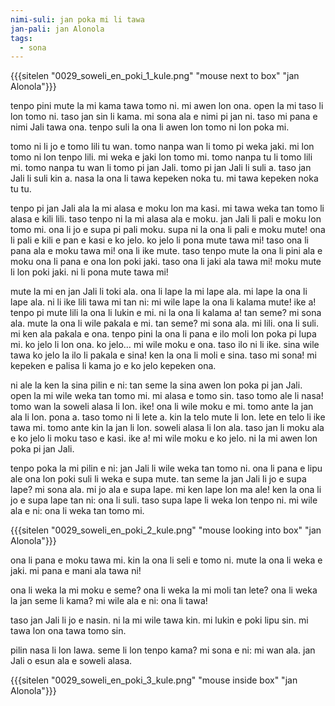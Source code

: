```yaml
---
nimi-suli: jan poka mi li tawa
jan-pali: jan Alonola
tags:
  - sona
---
```

{{{sitelen "0029_soweli_en_poki_1_kule.png" "mouse next to box" "jan Alonola"}}}

tenpo pini mute la mi kama tawa tomo ni. mi awen lon ona. open la mi taso li lon tomo ni. taso jan sin li kama. mi sona ala e nimi pi jan ni. taso mi pana e nimi Jali tawa ona. tenpo suli la ona li awen lon tomo ni lon poka mi. 

tomo ni li jo e tomo lili tu wan. tomo nanpa wan li tomo pi weka jaki. mi lon tomo ni lon tenpo lili. mi weka e jaki lon tomo mi. tomo nanpa tu li tomo lili mi. tomo nanpa tu wan li tomo pi jan Jali. tomo pi jan Jali li suli a. taso jan Jali li suli kin a. nasa la ona li tawa kepeken noka tu. mi tawa kepeken noka tu tu. 

tenpo pi jan Jali ala la mi alasa e moku lon ma kasi. mi tawa weka tan tomo li alasa e kili lili. taso tenpo ni la mi alasa ala e moku. jan Jali li pali e moku lon tomo mi. ona li jo e supa pi pali moku. supa ni la ona li pali e moku mute! ona li pali e kili e pan e kasi e ko jelo. ko jelo li pona mute tawa mi! taso ona li pana ala e moku tawa mi! ona li ike mute. taso tenpo mute la ona li pini ala e moku ona li pana e ona lon poki jaki. taso ona li jaki ala tawa mi! moku mute li lon poki jaki. ni li pona mute tawa mi!  

mute la mi en jan Jali li toki ala. ona li lape la mi lape ala. mi lape la ona li lape ala. ni li ike lili tawa mi tan ni: mi wile lape la ona li kalama mute! ike a! tenpo pi mute lili la ona li lukin e mi. ni la ona li kalama a! tan seme? mi sona ala. mute la ona li wile pakala e mi. tan seme? mi sona ala. mi lili. ona li suli. mi ken ala pakala e ona. tenpo pini la ona li pana e ilo moli lon poka pi lupa mi. ko jelo li lon ona. ko jelo… mi wile moku e ona. taso ilo ni li ike. sina wile tawa ko jelo la ilo li pakala e sina! ken la ona li moli e sina. taso mi sona! mi kepeken e palisa li kama jo e ko jelo kepeken ona. 

ni ale la ken la sina pilin e ni: tan seme la sina awen lon poka pi jan Jali. open la mi wile weka tan tomo mi. mi alasa e tomo sin. taso tomo ale li nasa! tomo wan la soweli alasa li lon. ike! ona li wile moku e mi. tomo ante la jan ala li lon. pona a. taso tomo ni li lete a. kin la telo mute li lon. lete en telo li ike tawa mi. tomo ante kin la jan li lon. soweli alasa li lon ala. taso jan li moku ala e ko jelo li moku taso e kasi. ike a! mi wile moku e ko jelo. ni la mi awen lon poka pi jan Jali. 

tenpo poka la mi pilin e ni: jan Jali li wile weka tan tomo ni. ona li pana e lipu ale ona lon poki suli li weka e supa mute. tan seme la jan Jali li jo e supa lape? mi sona ala. mi jo ala e supa lape. mi ken lape lon ma ale! ken la ona li jo e supa lape tan ni: ona li suli. taso supa lape li weka lon tenpo ni. mi wile ala e ni: ona li weka tan tomo mi. 

{{{sitelen "0029_soweli_en_poki_2_kule.png" "mouse looking into box" "jan Alonola"}}}

ona li pana e moku tawa mi.
kin la ona li seli e tomo ni. 
mute la ona li weka e jaki. 
mi pana e mani ala tawa ni!

ona li weka la mi moku e seme?
ona li weka la mi moli tan lete?
ona li weka la jan seme li kama?
mi wile ala e ni: ona li tawa!

taso jan Jali li jo e nasin. 
ni la mi wile tawa kin.
mi lukin e poki lipu sin.
mi tawa lon ona tawa tomo sin.

pilin nasa li lon lawa.
seme li lon tenpo kama?
mi sona e ni: mi wan ala.
jan Jali o esun ala
e soweli alasa.

{{{sitelen "0029_soweli_en_poki_3_kule.png" "mouse inside box" "jan Alonola"}}}